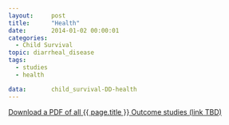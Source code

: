 ```yaml
---
layout:     post
title:      "Health"
date:       2014-01-02 00:00:01
categories: 
  - Child Survival
topic: diarrheal_disease
tags:       
  - studies
  - health

data:       child_survival-DD-health
---
```


[Download a PDF of all {{ page.title }} Outcome studies (link TBD)]()